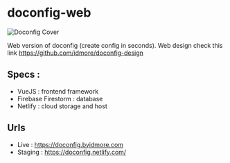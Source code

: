# doconfig-web

![Doconfig Cover](https://raw.githubusercontent.com/yussan/doconfig-web/master/public/images/fb_cover.png)

Web version of doconfig (create config in seconds). Web design check this link https://github.com/idmore/doconfig-design

## Specs :
- VueJS : frontend framework
- Firebase Firestorm : database
- Netlify : cloud storage and host

## Urls
- Live : https://doconfig.byidmore.com
- Staging : https://doconfig.netlify.com/
